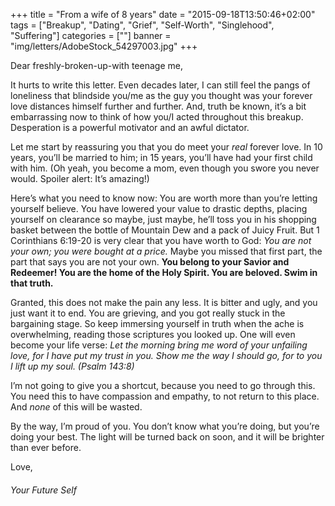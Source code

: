 +++
title = "From a wife of 8 years"
date = "2015-09-18T13:50:46+02:00"
tags = ["Breakup", "Dating", "Grief", "Self-Worth", "Singlehood", "Suffering"]
categories = [""]
banner = "img/letters/AdobeStock_54297003.jpg"
+++

<div class="mk-single-content clearfix" itemprop="mainEntityOfPage">
	<p>Dear freshly-broken-up-with teenage&nbsp;me,</p>
<p>It hurts to write this letter. Even decades later, I can still feel the pangs of loneliness that blindside you/me as the guy you thought was your forever love distances himself further and further. <span id="more-18"></span>And, truth be known, it’s a bit embarrassing now to think of how you/I acted throughout this breakup. Desperation is a powerful motivator and an awful dictator.</p>
<p>Let me start by reassuring you that you do meet your&nbsp;<em>real</em>&nbsp;forever love. In 10 years, you’ll be married to him; in 15 years, you’ll have had your first child with him. (Oh yeah, you become a mom, even though you swore you never would. Spoiler alert: It’s amazing!)</p>
<p>Here’s what you need to know now: You are worth more than you’re letting yourself believe. You have lowered your value to drastic depths, placing yourself on clearance so maybe, just maybe, he’ll toss you in his&nbsp;shopping basket&nbsp;between&nbsp;the bottle of Mountain Dew and a pack of Juicy Fruit. But 1 Corinthians 6:19-20 is very clear that you have worth to God:&nbsp;<em><span id="en-NIV-28487" class="text 1Cor-6-19">You are not your own;</span>&nbsp;<span id="en-NIV-28488" class="text 1Cor-6-20">you were bought at a price.&nbsp;</span></em><span id="en-NIV-28488" class="text 1Cor-6-20">M</span><span id="en-NIV-28488" class="text 1Cor-6-20">aybe you missed that first part, the part that says you are not your own. <strong>You belong to your Savior and Redeemer! You are the home of the Holy Spirit. You are beloved. Swim in that truth.&nbsp;</strong></span></p>
<p>Granted, this does not make the pain&nbsp;any less. It is bitter and ugly, and you just want it to end. You are grieving, and you got really stuck in the bargaining stage. So keep immersing yourself in truth when the ache is overwhelming, reading those scriptures you looked up. One will even become your life verse:&nbsp;<em><span id="en-NIV-16302" class="text Ps-143-8">Let the morning bring me word of your unfailing love,&nbsp;</span><span class="indent-1"><span class="text Ps-143-8">for I have put my trust in you.&nbsp;</span></span><span class="text Ps-143-8">Show me the way&nbsp;I should go,&nbsp;</span><span class="indent-1"><span class="text Ps-143-8">for to you I lift up my soul. (Psalm 143:8)</span></span></em></p>
<p>I’m not going to give you a shortcut, because you need to go through this. You need this to have compassion and empathy, to not return to this place. And&nbsp;<em>none</em>&nbsp;of this will be wasted.</p>
<p>By the way, I’m proud of you. You don’t know what you’re doing, but you’re doing your best. The light will be turned back on soon, and it will be brighter than ever before.</p>
<p>Love,</p>
<h6 class="signature">Your Future Self</h6>
</div>